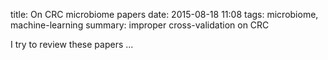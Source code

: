 title: On CRC microbiome papers
date: 2015-08-18 11:08
tags: microbiome, machine-learning
summary: improper cross-validation on CRC 

I try to review these papers ...


